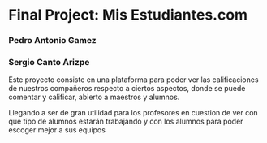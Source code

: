 <h1>Final Project: Mis Estudiantes.com</h1>

<h3>Pedro Antonio Gamez </h3>
<h3>Sergio Canto Arizpe </h3>

<p>Este proyecto consiste en una plataforma para poder ver las calificaciones de nuestros compañeros respecto a ciertos aspectos, donde se puede comentar y calificar, abierto a maestros y alumnos.</p>

<p>Llegando a ser de gran utilidad para los profesores en cuestion de ver con que tipo de alumnos estarán trabajando y con los alumnos para poder escoger mejor a sus equipos</p>